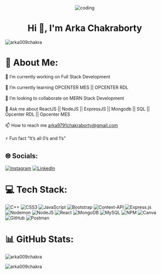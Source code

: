 <p align ="center"><img src="https://ci6.googleusercontent.com/proxy/6yONIoTPFRxmcUzOEqGb9rYBV6ot9p2T-PEXVCf8vS8efQLz1Q0yo4Sa6U0lrDqnZIcEDq445nqEDoRcH9cyZobRVuLb3o8oyyjpFXZX1jC-Y1aa-YGJ3kxAAgGaX-S0gw4Tt_8xte_q=s0-d-e1-ft#https://www.lambdatest.com/blog/wp-content/uploads/2021/02/ezgif.com-gif-maker-1-1.gif" alt="coding" /></p>
<h1 align="center">Hi 👋, I'm Arka Chakraborty</h1>


<p align="left"> <img src="https://komarev.com/ghpvc/?username=arka009chakra&label=Profile%20views&color=0e75b6&style=flat" alt="arka009chakra" /> </p>

# 💫 About Me:
🔭 I’m currently working on Full Stack Development<br><br>🌱 I’m currently learning OPCENTER MES || OPCENTER RDL<br><br>👯 I’m looking to collaborate on MERN Stack Development<br><br>💬 Ask me about ReactJS || NodeJS || ExpressJS || Mongodb || SQL || Opcenter RDL || Opcenter MES<br><br>📫 How to reach me arka9791chakraborty@gmail.com<br><br>⚡ Fun fact "It’s all 0’s and 1’s"


## 🌐 Socials:
[![Instagram](https://img.shields.io/badge/Instagram-%23E4405F.svg?logo=Instagram&logoColor=white)](https://instagram.com/_incredible_ac) [![LinkedIn](https://img.shields.io/badge/LinkedIn-%230077B5.svg?logo=linkedin&logoColor=white)](https://linkedin.com/in/arka-chakraborty-18128a271) 

# 💻 Tech Stack:
![C++](https://img.shields.io/badge/c++-%2300599C.svg?style=for-the-badge&logo=c%2B%2B&logoColor=white) ![CSS3](https://img.shields.io/badge/css3-%231572B6.svg?style=for-the-badge&logo=css3&logoColor=white) ![JavaScript](https://img.shields.io/badge/javascript-%23323330.svg?style=for-the-badge&logo=javascript&logoColor=%23F7DF1E) ![Bootstrap](https://img.shields.io/badge/bootstrap-%238511FA.svg?style=for-the-badge&logo=bootstrap&logoColor=white) ![Context-API](https://img.shields.io/badge/Context--Api-000000?style=for-the-badge&logo=react) ![Express.js](https://img.shields.io/badge/express.js-%23404d59.svg?style=for-the-badge&logo=express&logoColor=%2361DAFB) ![Nodemon](https://img.shields.io/badge/NODEMON-%23323330.svg?style=for-the-badge&logo=nodemon&logoColor=%BBDEAD) ![NodeJS](https://img.shields.io/badge/node.js-6DA55F?style=for-the-badge&logo=node.js&logoColor=white) ![React](https://img.shields.io/badge/react-%2320232a.svg?style=for-the-badge&logo=react&logoColor=%2361DAFB) ![MongoDB](https://img.shields.io/badge/MongoDB-%234ea94b.svg?style=for-the-badge&logo=mongodb&logoColor=white) ![MySQL](https://img.shields.io/badge/mysql-4479A1.svg?style=for-the-badge&logo=mysql&logoColor=white) ![NPM](https://img.shields.io/badge/NPM-%23CB3837.svg?style=for-the-badge&logo=npm&logoColor=white) ![Canva](https://img.shields.io/badge/Canva-%2300C4CC.svg?style=for-the-badge&logo=Canva&logoColor=white) ![GitHub](https://img.shields.io/badge/github-%23121011.svg?style=for-the-badge&logo=github&logoColor=white) ![Postman](https://img.shields.io/badge/Postman-FF6C37?style=for-the-badge&logo=postman&logoColor=white)
# 📊 GitHub Stats:
<p><img align="center" src="https://github-readme-stats.vercel.app/api/top-langs?username=arka009chakra&show_icons=true&locale=en&layout=compact" alt="arka009chakra" /></p>

<p><img align="center" src="https://github-readme-streak-stats.herokuapp.com/?user=arka009chakra&" alt="arka009chakra" /></p>
